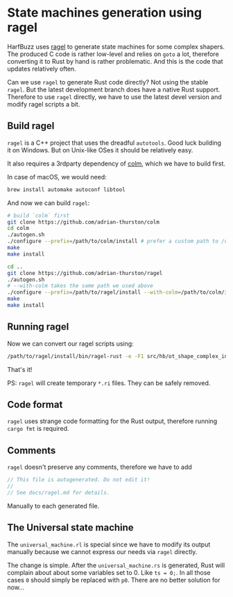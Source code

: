 # State machines generation using ragel

HarfBuzz uses [ragel](https://github.com/adrian-thurston/ragel) to generate
state machines for some complex shapers.
The produced C code is rather low-level and relies on `goto` a lot,
therefore converting it to Rust by hand is rather problematic.
And this is the code that updates relatively often.

Can we use `ragel` to generate Rust code directly? Not using the stable `ragel`.
But the latest development branch does have a native Rust support.
Therefore to use `ragel` directly, we have to use the latest devel version and modify
ragel scripts a bit.

## Build ragel

`ragel` is a C++ project that uses the dreadful `autotools`.
Good luck building it on Windows. But on Unix-like OSes it should be relatively easy.

It also requires a 3rdparty dependency of
[colm](https://github.com/adrian-thurston/colm), which we have to build first.

In case of macOS, we would need:

```sh
brew install automake autoconf libtool
```

And now we can build `ragel`:

```sh
# build `colm` first
git clone https://github.com/adrian-thurston/colm
cd colm
./autogen.sh
./configure --prefix=/path/to/colm/install # prefer a custom path to /usr/local
make
make install

cd ..
git clone https://github.com/adrian-thurston/ragel
./autogen.sh
# --with-colm takes the same path we used above
./configure --prefix=/path/to/ragel/install --with-colm=/path/to/colm/install
make
make install
```

## Running ragel

Now we can convert our ragel scripts using:

```sh
/path/to/ragel/install/bin/ragel-rust -e -F1 src/hb/ot_shape_complex_indic_machine.rl # or any other .rl file
```

That's it!

PS: `ragel` will create temporary `*.ri` files. They can be safely removed.

## Code format

`ragel` uses strange code formatting for the Rust output, therefore running `cargo fmt`
is required.

## Comments

`ragel` doesn't preserve any comments, therefore we have to add

```c
// This file is autogenerated. Do not edit it!
//
// See docs/ragel.md for details.
```

Manually to each generated file.

## The Universal state machine

The `universal_machine.rl` is special since we have to modify its output manually
because we cannot express our needs via `ragel` directly.

The change is simple. After the `universal_machine.rs` is generated, Rust will complain about
about some variables set to 0. Like `ts = 0;`.
In all those cases `0` should simply be replaced with `p0`.
There are no better solution for now...
